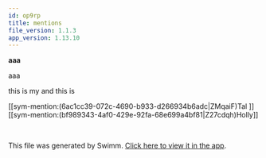 ```yaml
---
id: op9rp
title: mentions
file_version: 1.1.3
app_version: 1.13.10
---
```


<name>

<b>aaa</b>

<name>aaa</name>

this is my <name> and this is <me></me>

[[sym-mention:(6ac1cc39-072c-4690-b933-d266934b6adc|ZMqaiF)Tal <name></name>]] [[sym-mention:(bf989343-4af0-429e-92fa-68e699a4bf81|Z27cdqh)Holly]]

<br/>

This file was generated by Swimm. [Click here to view it in the app](http://localhost:5000/repos/Z2l0aHViJTNBJTNBdDElM0ElM0FlcmFuLXN3aW1t/docs/op9rp).
